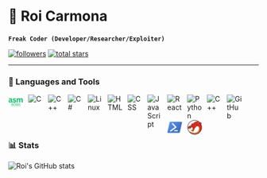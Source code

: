 <p align="center" style="padding-right:10px;">

#                                   🙊 Roi Carmona

</p>

**`Freak Coder (Developer/Researcher/Exploiter)`**


   <p align="left">
      <a href="https://github.com/EpsilonXz?tab=followers">
         <img alt="followers" title="Follow me on Github" src="https://custom-icon-badges.demolab.com/github/followers/EpsilonXz?color=236ad3&labelColor=1155ba&style=for-the-badge&logo=person-add&label=Follow&logoColor=white"/></a>
      <a href="https://github.com/EpsilonXz?tab=repositories&sort=stargazers">
         <img alt="total stars" title="Total stars on GitHub" src="https://custom-icon-badges.demolab.com/github/stars/EpsilonXz?color=55960c&style=for-the-badge&labelColor=488207&logo=star"/></a>
   </p>

---

###                         🧰 Languages and Tools

<img align="left" alt="Assembly 8086" width="30px" style="padding-right:10px;" src="https://github.com/martinalebachew/martinalebachew/blob/main/assets/assembly-8086.svg"/>
<img align="left" alt="C" width="30px" style="padding-right:10px;" src="https://cdn.jsdelivr.net/gh/devicons/devicon/icons/c/c-original.svg"/>
<img align="left" alt="C++" width="30px" style="padding-right:10px;" src="https://cdn.jsdelivr.net/gh/devicons/devicon/icons/cplusplus/cplusplus-original.svg"/>
<img align="left" alt="C#" width="30px" style="padding-right:10px;" src="https://cdn.jsdelivr.net/gh/devicons/devicon/icons/csharp/csharp-original.svg"/>
<img align="left" alt="Linux" width="30px" style="padding-right:10px;" src="https://cdn.jsdelivr.net/gh/devicons/devicon/icons/linux/linux-original.svg" />
<img align="left" alt="HTML" width="30px" style="padding-right:10px;" src="https://cdn.jsdelivr.net/gh/devicons/devicon/icons/html5/html5-plain.svg" />
<img align="left" alt="CSS" width="30px" style="padding-right:10px;" src="https://cdn.jsdelivr.net/gh/devicons/devicon/icons/css3/css3-plain.svg" />
<img align="left" alt="JavaScript" width="30px" style="padding-right:10px;" src="https://cdn.jsdelivr.net/gh/devicons/devicon/icons/javascript/javascript-plain.svg" />
<img align="left" alt="React" width="30px" style="padding-right:10px;" src="https://cdn.jsdelivr.net/gh/devicons/devicon/icons/react/react-original.svg" />
<img align="left" alt="Python" width="30px" style="padding-right:10px;" src="https://cdn.jsdelivr.net/gh/devicons/devicon/icons/python/python-plain.svg" />
<img align="left" alt="C++" width="30px" style="padding-right:10px;" src="https://cdn.jsdelivr.net/gh/devicons/devicon/icons/cplusplus/cplusplus-line.svg" />
<img align="left" alt="GitHub" width="30px" style="padding-right:10px;" src="https://cdn.jsdelivr.net/gh/devicons/devicon/icons/github/github-original.svg" />
<img align="left" alt="PowerShell" width="30px" style="padding-right:10px;" src="https://github.com/martinalebachew/martinalebachew/blob/main/assets/powershell.svg"/>
<img align="left" alt="Ghidra" width="30px" style="padding-right:10px;" src="https://github.com/martinalebachew/martinalebachew/blob/main/assets/ghidra.svg" />

<br />
<br />
<br />
<br />

### 📊 Stats

![Roi's GitHub stats](https://github-readme-stats.vercel.app/api?username=EpsilonXz&show_icons=true&theme=gruvbox)

<!-- ![GitHub Streak](https://streak-stats.demolab.com?user=EpsilonXz&theme=gruvbox&border_radius=4.5) -->

#

